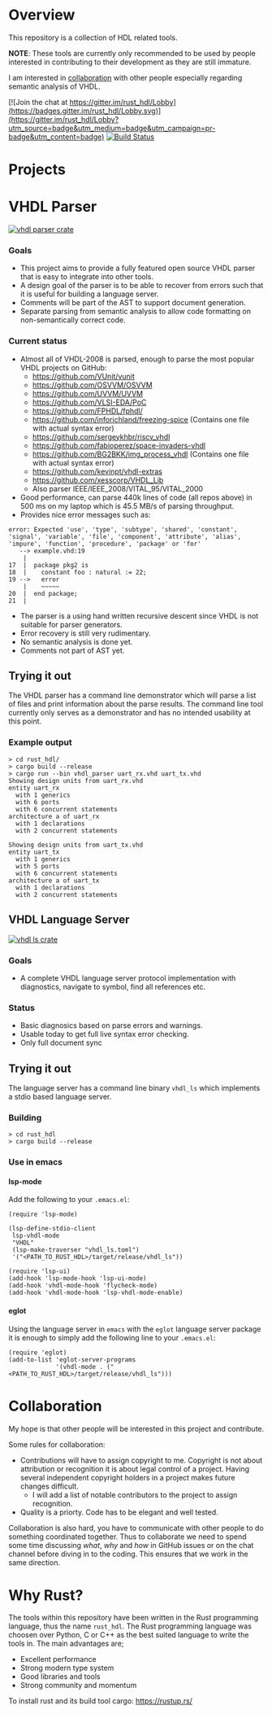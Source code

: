 # Overview
This repository is a collection of HDL related tools.

**NOTE**: These tools are currently only recommended to be used by people interested in contributing to their development as they are still immature.

I am interested in [collaboration](#Collaboration) with other people especially regarding semantic analysis of VHDL.

[![Join the chat at https://gitter.im/rust_hdl/Lobby](https://badges.gitter.im/rust_hdl/Lobby.svg)](https://gitter.im/rust_hdl/Lobby?utm_source=badge&utm_medium=badge&utm_campaign=pr-badge&utm_content=badge)
[![Build Status](https://travis-ci.org/kraigher/rust_hdl.svg?branch=master)](https://travis-ci.org/kraigher/rust_hdl)

# Projects
# VHDL Parser
[![vhdl parser crate](https://img.shields.io/crates/v/vhdl_parser.svg)](https://crates.io/crates/vhdl_parser)
### Goals
- This project aims to provide a fully featured open source VHDL parser that is easy to integrate into other tools.
- A design goal of the parser is to be able to recover from errors such that it is useful for building a language server.
- Comments will be part of the AST to support document generation.
- Separate parsing from semantic analysis to allow code formatting on non-semantically correct code.

### Current status
- Almost all of VHDL-2008 is parsed, enough to parse the most popular VHDL projects on GitHub:
   - https://github.com/VUnit/vunit
   - https://github.com/OSVVM/OSVVM
   - https://github.com/UVVM/UVVM
   - https://github.com/VLSI-EDA/PoC
   - https://github.com/FPHDL/fphdl/
   - https://github.com/inforichland/freezing-spice (Contains one file with actual syntax error)
   - https://github.com/sergeykhbr/riscv_vhdl
   - https://github.com/fabioperez/space-invaders-vhdl
   - https://github.com/BG2BKK/img_process_vhdl (Contains one file with actual syntax error)
   - https://github.com/kevinpt/vhdl-extras
   - https://github.com/xesscorp/VHDL_Lib
   - Also parser IEEE/IEEE_2008/VITAL_95/VITAL_2000
- Good performance, can parse 440k lines of code (all repos above) in 500 ms on my laptop which is 45.5 MB/s of parsing throughput.
- Provides nice error messages such as:
```
error: Expected 'use', 'type', 'subtype', 'shared', 'constant', 'signal', 'variable', 'file', 'component', 'attribute', 'alias', 'impure', 'function', 'procedure', 'package' or 'for'
   --> example.vhd:19
    |
17  |  package pkg2 is
18  |    constant foo : natural := 22;
19 -->   error
    |    ~~~~~
20  |  end package;
21  |
```

- The parser is a using hand written recursive descent since VHDL is not suitable for parser generators.
- Error recovery is still very rudimentary.
- No semantic analysis is done yet.
- Comments not part of AST yet.

## Trying it out
The VHDL parser has a command line demonstrator which will parse a list of files and print information about the parse results. The command line tool currently only serves as a demonstrator and has no intended usability at this point.

### Example output
```console
> cd rust_hdl/
> cargo build --release
> cargo run --bin vhdl_parser uart_rx.vhd uart_tx.vhd
Showing design units from uart_rx.vhd
entity uart_rx
  with 1 generics
  with 6 ports
  with 6 concurrent statements
architecture a of uart_rx
  with 1 declarations
  with 2 concurrent statements

Showing design units from uart_tx.vhd
entity uart_tx
  with 1 generics
  with 5 ports
  with 6 concurrent statements
architecture a of uart_tx
  with 1 declarations
  with 2 concurrent statements
```

## VHDL Language Server
[![vhdl ls crate](https://img.shields.io/crates/v/vhdl_ls.svg)](https://crates.io/crates/vhdl_ls)
### Goals
- A complete VHDL language server protocol implementation with diagnostics, navigate to symbol, find all references etc.

### Status
- Basic diagnosics based on parse errors and warnings.
- Usable today to get full live syntax error checking.
- Only full document sync

## Trying it out
The language server has a command line binary `vhdl_ls` which implements a stdio based language server.

### Building
```console
> cd rust_hdl
> cargo build --release
```
### Use in emacs
#### lsp-mode
Add the following to your `.emacs.el`:
```elisp
(require 'lsp-mode)

(lsp-define-stdio-client
 lsp-vhdl-mode
 "VHDL"
 (lsp-make-traverser "vhdl_ls.toml")
 '("<PATH_TO_RUST_HDL>/target/release/vhdl_ls"))

(require 'lsp-ui)
(add-hook 'lsp-mode-hook 'lsp-ui-mode)
(add-hook 'vhdl-mode-hook 'flycheck-mode)
(add-hook 'vhdl-mode-hook 'lsp-vhdl-mode-enable)
```
#### eglot
Using the language server in `emacs` with the `eglot` language server package it is enough to simply add the following line to your `.emacs.el`:
```elisp
(require 'eglot)
(add-to-list 'eglot-server-programs
             '(vhdl-mode . ("<PATH_TO_RUST_HDL>/target/release/vhdl_ls")))
```

# Collaboration
My hope is that other people will be interested in this project and contribute.

Some rules for collaboration:
- Contributions will have to assign copyright to me. Copyright is not about attribution or recognition it is about legal control of a project. Having several independent copyright holders in a project makes future changes difficult.
  - I will add a list of notable contributors to the project to assign recognition.
- Quality is a priorty. Code has to be elegant and well tested.

Collaboration is also hard, you have to communicate with other people to do something coordinated together. Thus to collaborate we need to spend some time discussing *what*, *why* and *how* in GitHub issues or on the chat channel before diving in to the coding. This ensures that we work in the same direction.

# Why Rust?
The tools within this repository have been written in the Rust programming language, thus the name `rust_hdl`.
The Rust programming language was choosen over Python, C or C++ as the best suited language to write the tools in.
The main advantages are;
- Excellent performance
- Strong modern type system
- Good libraries and tools
- Strong community and momentum

To install rust and its build tool cargo: https://rustup.rs/
